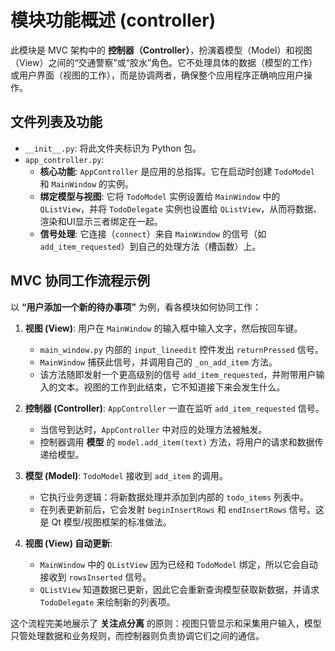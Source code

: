 # 模块功能概述 (controller)

此模块是 MVC 架构中的 **控制器（Controller）**，扮演着模型（Model）和视图（View）之间的“交通警察”或“胶水”角色。它不处理具体的数据（模型的工作）或用户界面（视图的工作），而是协调两者，确保整个应用程序正确响应用户操作。

## 文件列表及功能

-   `__init__.py`: 将此文件夹标识为 Python 包。
-   `app_controller.py`:
    -   **核心功能**: `AppController` 是应用的总指挥。它在启动时创建 `TodoModel` 和 `MainWindow` 的实例。
    -   **绑定模型与视图**: 它将 `TodoModel` 实例设置给 `MainWindow` 中的 `QListView`，并将 `TodoDelegate` 实例也设置给 `QListView`，从而将数据、渲染和UI显示三者绑定在一起。
    -   **信号处理**: 它连接（`connect`）来自 `MainWindow` 的信号（如 `add_item_requested`）到自己的处理方法（槽函数）上。

## MVC 协同工作流程示例

以 **“用户添加一个新的待办事项”** 为例，看各模块如何协同工作：

1.  **视图 (View)**: 用户在 `MainWindow` 的输入框中输入文字，然后按回车键。
    -   `main_window.py` 内部的 `input_lineedit` 控件发出 `returnPressed` 信号。
    -   `MainWindow` 捕获此信号，并调用自己的 `_on_add_item` 方法。
    -   该方法随即发射一个更高级别的信号 `add_item_requested`，并附带用户输入的文本。视图的工作到此结束，它不知道接下来会发生什么。

2.  **控制器 (Controller)**: `AppController` 一直在监听 `add_item_requested` 信号。
    -   当信号到达时，`AppController` 中对应的处理方法被触发。
    -   控制器调用 **模型** 的 `model.add_item(text)` 方法，将用户的请求和数据传递给模型。

3.  **模型 (Model)**: `TodoModel` 接收到 `add_item` 的调用。
    -   它执行业务逻辑：将新数据处理并添加到内部的 `todo_items` 列表中。
    -   在列表更新前后，它会发射 `beginInsertRows` 和 `endInsertRows` 信号。这是 Qt 模型/视图框架的标准做法。

4.  **视图 (View) 自动更新**:
    -   `MainWindow` 中的 `QListView` 因为已经和 `TodoModel` 绑定，所以它会自动接收到 `rowsInserted` 信号。
    -   `QListView` 知道数据已更新，因此它会重新查询模型获取新数据，并请求 `TodoDelegate` 来绘制新的列表项。

这个流程完美地展示了 **关注点分离** 的原则：视图只管显示和采集用户输入，模型只管处理数据和业务规则，而控制器则负责协调它们之间的通信。 